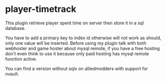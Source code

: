 # player-timetrack
This plugin retrieve player spent time on server then store it in a sql database.

You have to add a primary key to index id otherwise will not work as should, only one value will be inserted.
Before using my plugin talk with both webhoster and game hoster about mysql remote, if you have a free hosting
don't even think to use it because only paid hosting has mysql remote function active.

You can find a version without sqlx on alliedmodders with support for nvault.
